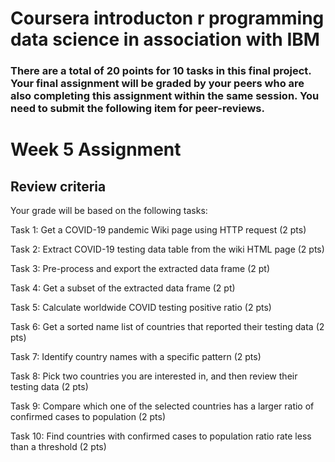# Coursera introducton r programming data science in association with IBM

### There are a total of 20 points for 10 tasks in this final project. Your final assignment will be graded by your peers who are also completing this assignment within the same session.  You need to submit the following item for peer-reviews. 

# Week 5 Assignment

## Review criteria
Your grade will be based on the following tasks: 

Task 1: Get a COVID-19 pandemic Wiki page using HTTP request (2 pts) 

Task 2: Extract COVID-19 testing data table from the wiki HTML page (2 pts) 

Task 3: Pre-process and export the extracted data frame (2 pt) 

Task 4: Get a subset of the extracted data frame (2 pt) 

Task 5: Calculate worldwide COVID testing positive ratio (2 pts) 

Task 6: Get a sorted name list of countries that reported their testing data (2 pts) 

Task 7: Identify country names with a specific pattern (2 pts) 

Task 8: Pick two countries you are interested in, and then review their testing data (2 pts) 

Task 9: Compare which one of the selected countries has a larger ratio of confirmed cases to population (2 pts) 

Task 10: Find countries with confirmed cases to population ratio rate less than a threshold (2 pts) 


